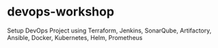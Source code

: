 # devops-workshop
Setup DevOps Project using Terraform, Jenkins, SonarQube, Artifactory, Ansible, Docker, Kubernetes, Helm, Prometheus
